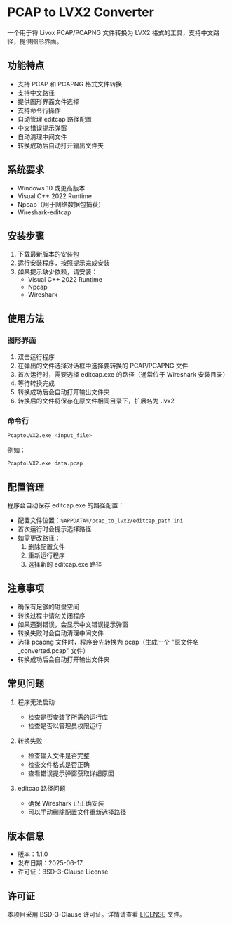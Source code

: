 # PCAP to LVX2 Converter

一个用于将 Livox PCAP/PCAPNG 文件转换为 LVX2 格式的工具，支持中文路径，提供图形界面。

## 功能特点

- 支持 PCAP 和 PCAPNG 格式文件转换
- 支持中文路径
- 提供图形界面文件选择
- 支持命令行操作
- 自动管理 editcap 路径配置
- 中文错误提示弹窗
- 自动清理中间文件
- 转换成功后自动打开输出文件夹

## 系统要求

- Windows 10 或更高版本
- Visual C++ 2022 Runtime
- Npcap（用于网络数据包捕获）
- Wireshark-editcap

## 安装步骤

1. 下载最新版本的安装包
2. 运行安装程序，按照提示完成安装
3. 如果提示缺少依赖，请安装：
   - Visual C++ 2022 Runtime
   - Npcap
   - Wireshark

## 使用方法

### 图形界面

1. 双击运行程序
2. 在弹出的文件选择对话框中选择要转换的 PCAP/PCAPNG 文件
3. 首次运行时，需要选择 editcap.exe 的路径（通常位于 Wireshark 安装目录）
4. 等待转换完成
5. 转换成功后会自动打开输出文件夹
6. 转换后的文件将保存在原文件相同目录下，扩展名为 .lvx2

### 命令行

```bash
PcaptoLVX2.exe <input_file>
```

例如：
```bash
PcaptoLVX2.exe data.pcap
```

## 配置管理

程序会自动保存 editcap.exe 的路径配置：
- 配置文件位置：`%APPDATA%/pcap_to_lvx2/editcap_path.ini`
- 首次运行时会提示选择路径
- 如需更改路径：
  1. 删除配置文件
  2. 重新运行程序
  3. 选择新的 editcap.exe 路径

## 注意事项

- 确保有足够的磁盘空间
- 转换过程中请勿关闭程序
- 如果遇到错误，会显示中文错误提示弹窗
- 转换失败时会自动清理中间文件
- 选择 pcapng 文件时，程序会先转换为 pcap（生成一个 "原文件名_converted.pcap" 文件）
- 转换成功后会自动打开输出文件夹

## 常见问题

1. 程序无法启动
   - 检查是否安装了所需的运行库
   - 检查是否以管理员权限运行

2. 转换失败
   - 检查输入文件是否完整
   - 检查文件格式是否正确
   - 查看错误提示弹窗获取详细原因

3. editcap 路径问题
   - 确保 Wireshark 已正确安装
   - 可以手动删除配置文件重新选择路径

## 版本信息

- 版本：1.1.0
- 发布日期：2025-06-17
- 许可证：BSD-3-Clause License

## 许可证

本项目采用 BSD-3-Clause 许可证。详情请查看 [LICENSE](LICENSE) 文件。 
